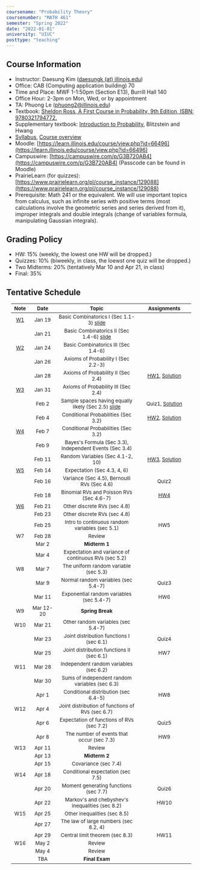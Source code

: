 ```yaml
---
coursename: "Probability Theory"
coursenumber: "MATH 461"
semester: "Spring 2022"
date: "2022-01-01"
university: "UIUC"
posttype: "teaching"
---
```


## Course Information 
- Instructor: Daesung Kim ([daesungk (at) illinois.edu](mailto:daesungk@illinois.edu))
- Office: CAB (Computing application building) 70
- Time and Place: MWF 1-1:50pm (Section E13), Burrill Hall 140
- Office Hour: 2-3pm on Mon, Wed, or by appointment
- TA: Phuong Le (phuong2@illinois.edu)
- Textbook: [Sheldon Ross, A First Course in Probability, 9th Edition, ISBN: 9780321794772.](https://www.amazon.com/First-Course-Probability-9th/dp/032179477X)
- Supplementary textbook: [Introduction to Probability](http://probabilitybook.net), Blitzstein and Hwang
- [Syllabus](syllabus.pdf), [Course overview](overview.pdf) 
- Moodle: [https://learn.illinois.edu/course/view.php?id=66496](https://learn.illinois.edu/course/view.php?id=66496)
- Campuswire: [https://campuswire.com/p/G3B720AB4](https://campuswire.com/p/G3B720AB4) (Passcode can be found in Moodle)
- PrairieLearn (for quizzes): [https://www.prairielearn.org/pl/course_instance/129088](https://www.prairielearn.org/pl/course_instance/129088)
- Prerequisite: Math 241 or the equivalent. We will use important topics from calculus, such as infinite series with positive terms (most calculations involve the geometric series and series derived from it), improper integrals and double integrals (change of variables formula, manipulating Gaussian integrals).

## Grading Policy
- HW: 15% (weekly, the lowest one HW will be dropped.)
- Quizzes: 10% (biweekly, in class, the loewst one quiz will be dropped.)
- Two Midterms: 20% (tentatively Mar 10 and Apr 21, in class)
- Final: 35%

## Tentative Schedule 
| Note         | Date      | Topic                                                           | Assignments                             |
| ---          | ---       | ---                                                             | ---                                     |
| [W1](w1.pdf) | Jan 19    | Basic Combinatorics I (Sec 1.1-3) [slide](lec1.pdf)             |                                         |
|              | Jan 21    | Basic Combinatorics II (Sec 1.4-6) [slide](lec2.pdf)            |                                         |
| [W2](w2.pdf) | Jan 24    | Basic Combinatorics III (Sec 1.4-6)                             |                                         |
|              | Jan 26    | Axioms of Probability I (Sec 2.2-3)                             |                                         |
|              | Jan 28    | Axioms of Probability II (Sec 2.4)                              | [HW1](hw1.pdf), [Solution](hw1-sol.pdf) |
| [W3](w3.pdf) | Jan 31    | Axioms of Probability III (Sec 2.4)                             |                                         |
|              | Feb 2     | Sample spaces having equally likely (Sec 2.5) [slide](lec5.pdf) | Quiz1, [Solution](quiz1-sol.pdf)        |
|              | Feb 4     | Conditional Probabilities (Sec 3.2)                             | [HW2](hw2.pdf), [Solution](hw2-sol.pdf) |
| [W4](w4.pdf) | Feb 7     | Conditional Probabilities (Sec 3.2)                             |                                         |
|              | Feb 9     | Bayes's Formula (Sec 3.3), Independent Events (Sec 3.4)         |                                         |
|              | Feb 11    | Random Variables (Sec 4.1-2, 10)                                | [HW3](hw3.pdf), [Solution](hw3-sol.pdf) |
| [W5](w5.pdf) | Feb 14    | Expectation (Sec 4.3, 4, 6)                                     |                                         |
|              | Feb 16    | Variance (Sec 4.5), Bernoulli RVs (Sec 4.6)                     | Quiz2                                   |
|              | Feb 18    | Binomial RVs and Poisson RVs (Sec 4.6-7)                        | [HW4](hw4.pdf)                          |
| [W6](w6.pdf) | Feb 21    | Other discrete RVs (sec 4.8)                                    |                                         |
|              | Feb 23    | Other discrete RVs (sec 4.8)                                    |                                         |
|              | Feb 25    | Intro to continuous random variables (sec 5.1)                  | HW5                                     |
| W7           | Feb 28    | Review                                                          |                                         |
|              | Mar 2     | **Midterm 1**                                                   |                                         |
|              | Mar 4     | Expectation and variance of continuous RVs (sec 5.2)            |                                         |
| W8           | Mar 7     | The uniform random variable (sec 5.3)                           |                                         |
|              | Mar 9     | Normal random variables (sec 5.4-7)                             | Quiz3                                   |
|              | Mar 11    | Exponential random variables (sec 5.4-7)                        | HW6                                     |
| W9           | Mar 12-20 | **Spring Break**                                                |                                         |
| W10          | Mar 21    | Other random variables (sec 5.4-7)                              |                                         |
|              | Mar 23    | Joint distribution functions I (sec 6.1)                        | Quiz4                                   |
|              | Mar 25    | Joint distribution functions II (sec 6.1)                       | HW7                                     |
| W11          | Mar 28    | Independent random variables (sec 6.2)                          |                                         |
|              | Mar 30    | Sums of independent random variables (sec 6.3)                  |                                         |
|              | Apr 1     | Conditional distribution (sec 6.4-5)                            | HW8                                     |
| W12          | Apr 4     | Joint distribution of functions of RVs (sec 6.7)                |                                         |
|              | Apr 6     | Expectation of functions of RVs (sec 7.2)                       | Quiz5                                   |
|              | Apr 8     | The number of events that occur (sec 7.3)                       | HW9                                     |
| W13          | Apr 11    | Review                                                          |                                         |
|              | Apr 13    | **Midterm 2**                                                   |                                         |
|              | Apr 15    | Covariance (sec 7.4)                                            |                                         |
| W14          | Apr 18    | Conditional expectation (sec 7.5)                               |                                         |
|              | Apr 20    | Moment generating functions (sec 7.7)                           | Quiz6                                   |
|              | Apr 22    | Markov's and chebyshev's inequalities (sec 8.2)                 | HW10                                    |
| W15          | Apr 25    | Other inequalities (sec 8.5)                                    |                                         |
|              | Apr 27    | The law of large numbers (sec 8.2, 4)                           |                                         |
|              | Apr 29    | Central limit theorem (sec 8.3)                                 | HW11                                    |
| W16          | May 2     | Review                                                          |                                         |
|              | May 4     | Review                                                          |                                         |
|              | TBA       | **Final Exam**                                                  |                                         |


<style>
table {
    width: 95%;
    margin: 0px auto;
    font-size: 95%;
    text-align: center;
}
table td:first-of-type {
    text-align: center;
}
table td:nth-of-type(2) {
    text-align: center;
}
table td:nth-of-type(4) {
    text-align: center;
}
table th:first-of-type {
    width: 10%;
    text-align: center;
}
table th:nth-of-type(2) {
    width: 15%;
    text-align: center;
}
table th:nth-of-type(3) {
    width: 45%;
    text-align: center;
}
table th:nth-of-type(4) {
    width: 30%;
    text-align: center;
}
</style>
